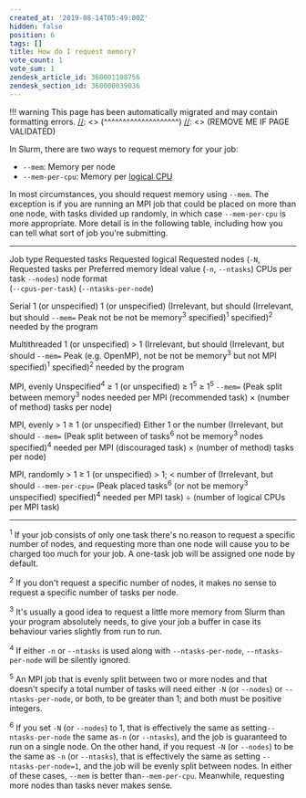 ```yaml
---
created_at: '2019-08-14T05:49:00Z'
hidden: false
position: 6
tags: []
title: How do I request memory?
vote_count: 1
vote_sum: 1
zendesk_article_id: 360001108756
zendesk_section_id: 360000039036
---
```




[//]: <> (REMOVE ME IF PAGE VALIDATED)
[//]: <> (vvvvvvvvvvvvvvvvvvvv)
!!! warning
    This page has been automatically migrated and may contain formatting errors.
[//]: <> (^^^^^^^^^^^^^^^^^^^^)
[//]: <> (REMOVE ME IF PAGE VALIDATED)

In Slurm, there are two ways to request memory for your job:

-   `--mem`: Memory per node
-   `--mem-per-cpu`: Memory per [logical
    CPU](../../../Scientific_Computing/Running_Jobs_on_Maui_and_Mahuika/Hyperthreading)

In most circumstances, you should request memory using `--mem`. The
exception is if you are running an MPI job that could be placed on more
than one node, with tasks divided up randomly, in which case
`--mem-per-cpu` is more appropriate. More detail is in the following
table, including how you can tell what sort of job you're submitting.

  --------------- ------------------------- --------------------- ------------------------ ------------------------ ------------------ --------------------
  Job type        Requested tasks           Requested logical     Requested nodes (`-N`,   Requested tasks per      Preferred memory   Ideal value
                  (`-n`, `--ntasks`)        CPUs per task         `--nodes`)               node                     format             
                                            (`--cpus-per-task`)                            (`--ntasks-per-node`)                       

  Serial          1 (or unspecified)        1 (or unspecified)    (Irrelevant, but should  (Irrelevant, but should  `--mem=`           Peak
                                                                  not be                   not be                                      memory<sup>3</sup>
                                                                  specified)<sup>1</sup>   specified)<sup>2</sup>                      needed by the
                                                                                                                                       program

  Multithreaded   1 (or unspecified)        &gt; 1                (Irrelevant, but should  (Irrelevant, but should  `--mem=`           Peak
  (e.g. OpenMP),                                                  not be                   not be                                      memory<sup>3</sup>
  but not MPI                                                     specified)<sup>1</sup>   specified)<sup>2</sup>                      needed by the
                                                                                                                                       program

  MPI, evenly     Unspecified<sup>4</sup>   ≥ 1 (or unspecified)  ≥ 1<sup>5</sup>          ≥ 1<sup>5</sup>          `--mem=`           (Peak
  split between                                                                                                                        memory<sup>3</sup>
  nodes                                                                                                                                needed per MPI
  (recommended                                                                                                                         task) × (number of
  method)                                                                                                                              tasks per node)

  MPI, evenly     &gt; 1                    ≥ 1 (or unspecified)  Either 1 or the number   (Irrelevant, but should  `--mem=`           (Peak
  split between                                                   of tasks<sup>6</sup>     not be                                      memory<sup>3</sup>
  nodes                                                                                    specified)<sup>4</sup>                      needed per MPI
  (discouraged                                                                                                                         task) × (number of
  method)                                                                                                                              tasks per node) 

  MPI, randomly   &gt; 1                    ≥ 1 (or unspecified)  &gt; 1; &lt; number of   (Irrelevant, but should  `--mem-per-cpu=`   (Peak
  placed                                                          tasks<sup>6</sup> (or    not be                                      memory<sup>3</sup>
                                                                  unspecified)             specified)<sup>4</sup>                      needed per MPI
                                                                                                                                       task) ÷ (number of
                                                                                                                                       logical CPUs per MPI
                                                                                                                                       task)
  --------------- ------------------------- --------------------- ------------------------ ------------------------ ------------------ --------------------

<sup>1</sup> If your job consists of only one task there's no reason to
request a specific number of nodes, and requesting more than one node
will cause you to be charged too much for your job. A one-task job will
be assigned one node by default.

<sup>2</sup> If you don't request a specific number of nodes, it makes
no sense to request a specific number of tasks per node.

<sup>3</sup> It's usually a good idea to request a little more memory
from Slurm than your program absolutely needs, to give your job a buffer
in case its behaviour varies slightly from run to run.

<sup>4</sup> If either `-n` or `--ntasks` is used along with
`--ntasks-per-node`, `--ntasks-per-node` will be silently ignored.

<sup>5</sup> An MPI job that is evenly split between two or more nodes
and that doesn't specify a total number of tasks will need either `-N`
(or `--nodes`) or `--ntasks-per-node`, or both, to be greater than 1;
and both must be positive integers.

<sup>6</sup> If you set `-N` (or `--nodes`) to 1, that is effectively
the same as setting`--ntasks-per-node` the same as`-n` (or `--ntasks`),
and the job is guaranteed to run on a single node. On the other hand, if
you request `-N` (or `--nodes`) to be the same as `-n` (or `--ntasks`),
that is effectively the same as setting `--ntasks-per-node=1`, and the
job will be evenly split between nodes. In either of these cases,
`--mem` is better than`--mem-per-cpu`. Meanwhile, requesting more nodes
than tasks never makes sense.